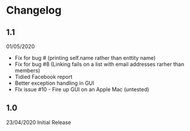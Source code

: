 # Changelog

## 1.1
01/05/2020
* Fix for bug # (printing self.name rather than enttity name)
* Fix for bug #8 (Linking fails on a list with email addresses rarher than members)
* Tidied Facebook report 
* Better exception handling in GUI
* FIx issue #10 - Fire up GUI on an Apple Mac (untested)

## 1.0
23/04/2020
Initial Release
